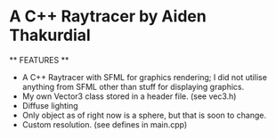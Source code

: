 # A C++ Raytracer by Aiden Thakurdial

** FEATURES **

* A C++ Raytracer with SFML for graphics rendering; I did not utilise anything from SFML other than stuff for displaying graphics.
* My own Vector3 class stored in a header file. (see vec3.h)
* Diffuse lighting
* Only object as of right now is a sphere, but that is soon to change.
* Custom resolution. (see defines in main.cpp)
